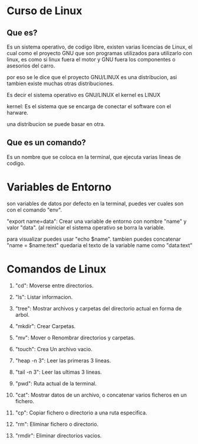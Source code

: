 # Curso de Linux

## Que es?
Es un sistema operativo, de codigo libre, 
existen varias licencias de Linux, el cual 
como el proyecto GNU que son programas 
utilizados para utilizarlo con linux, es
como si linux fuera el motor y GNU fuera
los componentes o asesorios del carro.

por eso se le dice que el proyecto GNU/LINUX
es una distribucion, asi tambien existe 
muchas otras distribuciones.

Es decir el sistema operativo es GNU/LINUX
el kernel es LINUX

kernel: Es el sistema que se encarga de 
conectar el software con el harware.

una distribucion se puede basar en otra.

## Que es un comando?
Es un nombre que se coloca en la terminal,
que  ejecuta varias lineas de codigo.

# Variables de Entorno

son variables de datos por defecto en la 
terminal, puedes ver cuales son con el 
comando "env".

"export name=data": Crear una variable de entorno
con nombre "name" y valor "data". (al reiniciar
el sistema operativo se borra la variable.

para visualizar puedes usar "echo $name".
tambien puedes concatenar "name = $name:text"
quedaria el texto de la variable name como
"data:text"

# Comandos de Linux

1. "cd": Moverse entre directorios.
2. "ls": Listar informacion.

3. "tree": Mostrar archivos y carpetas del 
directorio actual en forma de arbol.

4. "mkdir": Crear Carpetas.

5. "mv": Mover o Renombrar directorios y 
carpetas.

6. "touch": Crea Un archivo vacio.
7. "heap -n 3": Leer las primeras 3 lineas.
8. "tail -n 3": Leer las ultimas 3 lineas.
9. "pwd": Ruta actual de la terminal.

10. "cat": Mostrar datos de un archivo, o 
concatenar varios ficheros en un fichero.

11. "cp": Copiar fichero o directorio a una ruta 
especifica.

12. "rm": Eliminar fichero o directorio.

13. "rmdir": Eliminar directorios vacios.


